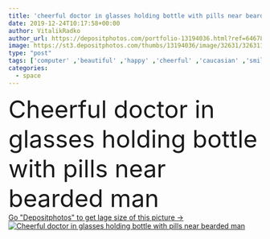 ```yaml
---
title: 'cheerful doctor in glasses holding bottle with pills near bearded man '
date: 2019-12-24T10:17:58+00:00
author: VitalikRadko
author_url: https://depositphotos.com/portfolio-13194036.html?ref=64678756
image: https://st3.depositphotos.com/thumbs/13194036/image/32631/326311678/api_thumb_450.jpg?forcejpeg=true
type: "post"
tags: ['computer' ,'beautiful' ,'happy' ,'cheerful' ,'caucasian' ,'smile' ,'health' ,'medicine' ,'healthcare' ,'medical' ,'man' ,'european' ,'connection' ,'technology' ,'emotion' ,'clinical' ,'doctor' ,'hospital' ,'hold' ,'woman' ,'communication' ,'wireless' ,'laptop' ,'emotional' ,'treatment' ,'indoors' ,'bottles' ,'profession' ,'attractive' ,'glasses' ,'handsome' ,'gadget' ,'workplace' ,'workspace' ,'stationery' ,'pills' ,'clinic' ,'Medicare' ,'bearded' ,'otoscope' ,'GP' ,'professional occupation' ,'Two People' ,'copy space' ,'general practitioner' ,'blank screen' ,'digital device' ]
categories: 
  - space
---
```

<div aling="center">
            <font size="60"> Cheerful doctor in glasses holding bottle with pills near bearded man</font>   
</div>
<div>
    <a href='https://st3.depositphotos.com/thumbs/13194036/image/32631/326311678/api_thumb_450.jpg?forcejpeg=true?ref=64678756' target=_blank > Go "Depositphotos" to get lage size of this picture ->
        <img href='https://st3.depositphotos.com/thumbs/13194036/image/32631/326311678/api_thumb_450.jpg?forcejpeg=true?ref=64678756' src='https://st3.depositphotos.com/13194036/32631/i/950/depositphotos_326311678-stock-photo-cheerful-doctor-glasses-holding-bottle.jpg?forcejpeg=true' alt='Cheerful doctor in glasses holding bottle with pills near bearded man' >
    </a>
</div>
